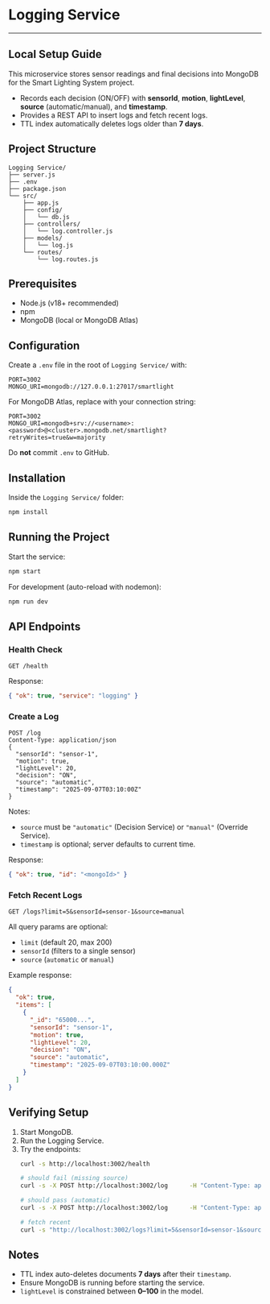 # Logging Service
---
## Local Setup Guide

This microservice stores sensor readings and final decisions into MongoDB for the Smart Lighting System project.

- Records each decision (ON/OFF) with **sensorId**, **motion**, **lightLevel**, **source** (automatic/manual), and **timestamp**.
- Provides a REST API to insert logs and fetch recent logs.
- TTL index automatically deletes logs older than **7 days**.

## Project Structure

```
Logging Service/
├── server.js
├── .env
├── package.json
└── src/
    ├── app.js
    ├── config/
    │   └── db.js
    ├── controllers/
    │   └── log.controller.js
    ├── models/
    │   └── log.js
    └── routes/
        └── log.routes.js
```

## Prerequisites

- Node.js (v18+ recommended)
- npm
- MongoDB (local or MongoDB Atlas)

## Configuration

Create a `.env` file in the root of `Logging Service/` with:

```env
PORT=3002
MONGO_URI=mongodb://127.0.0.1:27017/smartlight
```

For MongoDB Atlas, replace with your connection string:

```env
PORT=3002
MONGO_URI=mongodb+srv://<username>:<password>@<cluster>.mongodb.net/smartlight?retryWrites=true&w=majority
```

Do **not** commit `.env` to GitHub.

## Installation

Inside the `Logging Service/` folder:

```bash
npm install
```

## Running the Project

Start the service:

```bash
npm start
```

For development (auto-reload with nodemon):

```bash
npm run dev
```

## API Endpoints

### Health Check
```
GET /health
```
Response:
```json
{ "ok": true, "service": "logging" }
```

### Create a Log
```
POST /log
Content-Type: application/json
{
  "sensorId": "sensor-1",
  "motion": true,
  "lightLevel": 20,
  "decision": "ON",
  "source": "automatic",
  "timestamp": "2025-09-07T03:10:00Z"
}
```
Notes:
- `source` must be `"automatic"` (Decision Service) or `"manual"` (Override Service).
- `timestamp` is optional; server defaults to current time.

Response:
```json
{ "ok": true, "id": "<mongoId>" }
```

### Fetch Recent Logs
```
GET /logs?limit=5&sensorId=sensor-1&source=manual
```
All query params are optional:
- `limit` (default 20, max 200)
- `sensorId` (filters to a single sensor)
- `source` (`automatic` or `manual`)

Example response:
```json
{
  "ok": true,
  "items": [
    {
      "_id": "65000...",
      "sensorId": "sensor-1",
      "motion": true,
      "lightLevel": 20,
      "decision": "ON",
      "source": "automatic",
      "timestamp": "2025-09-07T03:10:00.000Z"
    }
  ]
}
```

## Verifying Setup

1. Start MongoDB. 
2. Run the Logging Service.  
3. Try the endpoints:
   ```bash
   curl -s http://localhost:3002/health

   # should fail (missing source)
   curl -s -X POST http://localhost:3002/log      -H "Content-Type: application/json"      -d '{"sensorId":"sensor-1","motion":true,"lightLevel":20,"decision":"ON"}'

   # should pass (automatic)
   curl -s -X POST http://localhost:3002/log      -H "Content-Type: application/json"      -d '{"sensorId":"sensor-1","motion":true,"lightLevel":20,"decision":"ON","source":"automatic"}'

   # fetch recent
   curl -s "http://localhost:3002/logs?limit=5&sensorId=sensor-1&source=automatic"
   ```

## Notes

- TTL index auto-deletes documents **7 days** after their `timestamp`.
- Ensure MongoDB is running before starting the service.
- `lightLevel` is constrained between **0–100** in the model.
